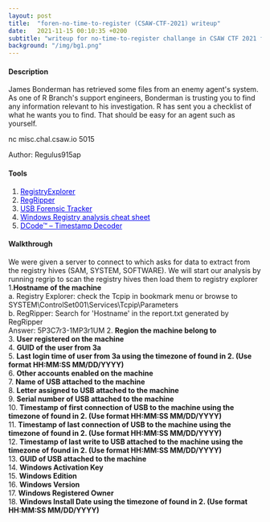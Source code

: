 ```yaml
---
layout: post
title:  "foren-no-time-to-register (CSAW-CTF-2021) writeup"
date:   2021-11-15 00:10:35 +0200
subtitle: "writeup for no-time-to-register challange in CSAW CTF 2021 finals"
background: "/img/bg1.png"
---
```


#### Description
James Bonderman has retrieved some files from an enemy agent's system. As one of R Branch's support engineers, Bonderman is trusting you to find any information relevant to his investigation. R has sent you a checklist of what he wants you to find. That should be easy for an agent such as yourself.

nc misc.chal.csaw.io 5015

Author: Regulus915ap
#### Tools
   1. <a href="https://f001.backblazeb2.com/file/EricZimmermanTools/RegistryExplorer_RECmd.zip" style="color:#0000EE;">RegistryExplorer</a>   
   2. <a href="https://github.com/keydet89/RegRipper3.0" style="color:#0000EE;">RegRipper</a>   
   3. <a href="http://www.orionforensics.com/forensics-tools/usb-forensic-tracker/" style="color:#0000EE;">USB Forensic Tracker</a>   
   4. <a href="https://web.archive.org/web/20210126112458/https://www.dfir.training/resources/downloads/windows-registry" style="color:#0000EE;">Windows Registry analysis cheat sheet</a>
   5. <a href="https://www.digital-detective.net/dcode/" style="color:#0000EE;">DCode™ – Timestamp Decoder</a>


#### Walkthrough
We were given a server to connect to which asks for data to extract from the registry hives (SAM, SYSTEM, SOFTWARE). We will start our analysis by running regrip to scan the registry hives then load them to registry explorer
1.**Hostname of the machine**   
   a. Registry Explorer: check the Tcpip in bookmark menu or browse to SYSTEM\ControlSet001\Services\Tcpip\Parameters    
   b. RegRipper: Search for 'Hostname' in the report.txt generated by RegRipper    
   Answer: 5P3C7r3-1MP3r1UM
2. **Region the machine belong to**   
3. **User registered on the machine**   
4. **GUID of the user from 3a**   
5. **Last login time of user from 3a using the timezone of found in 2. (Use format HH:MM:SS MM/DD/YYYY)**   
6. **Other accounts enabled on the machine**   
7. **Name of USB attached to the machine**   
8. **Letter assigned to USB attached to the machine**   
9. **Serial number of USB attached to the machine**   
10. **Timestamp of first connection of USB to the machine using the timezone of found in 2. (Use format HH:MM:SS MM/DD/YYYY)**   
11. **Timestamp of last connection of USB to the machine using the timezone of found in 2. (Use format HH:MM:SS MM/DD/YYYY)**   
12. **Timestamp of last write to USB attached to the machine using the timezone of found in 2. (Use format HH:MM:SS MM/DD/YYYY)**   
13. **GUID of USB attached to the machine**   
14. **Windows Activation Key**   
15. **Windows Edition**   
16. **Windows Version**   
17. **Windows Registered Owner**   
18. **Windows Install Date using the timezone of found in 2. (Use format HH:MM:SS MM/DD/YYYY)**   
